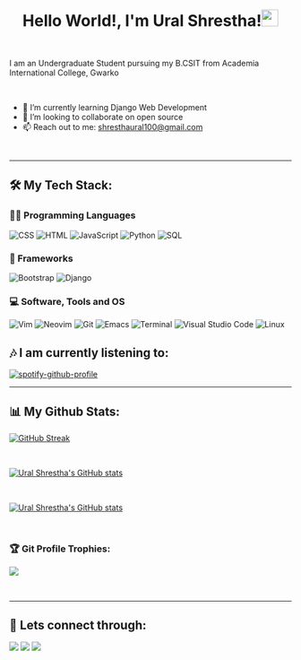 <h1 align="center">Hello World!, I'm Ural Shrestha!<img src="https://raw.githubusercontent.com/MartinHeinz/MartinHeinz/master/wave.gif" width="30px" height="30px" /></h1>
<br>

I am an Undergraduate Student
pursuing my B.CSIT from Academia International College, Gwarko

<br>


<!-- - ✍ You can find my resume here [Resume] -->
- 🌱 I’m currently learning Django Web Development
- 👯 I’m looking to collaborate on open source
- 📫 Reach out to me: shresthaural100@gmail.com

<br>
<hr>

## 🛠️  My Tech Stack:

### 👨‍💻 Programming Languages

<p>
<img alt="CSS" src="https://img.shields.io/badge/CSS%20-%231572B6.svg?logo=css3&logoColor=white">
<img alt="HTML" src="https://img.shields.io/badge/HTML%20-%23E34F26.svg?logo=html5&logoColor=white">
<img alt="JavaScript" src="https://img.shields.io/badge/JavaScript%20-%23F7DF1E.svg?logo=javascript&logoColor=black">
<img alt="Python" src="https://img.shields.io/badge/Python%20-%2314354C.svg?logo=python&logoColor=white">
<img alt="SQL" src="https://img.shields.io/badge/SQL%20-%23025E8C.svg?logo=amazon-dynamodb&logoColor=white">
</p>

### 🧰 Frameworks
<p>
<img alt="Bootstrap" src="https://img.shields.io/badge/Bootstrap-563D7C?style=for-the-badge&logo=bootstrap&logoColor=white">
<img alt="Django" src="https://img.shields.io/badge/Django-092E20?style=for-the-badge&logo=django&logoColor=white">
</p>

### 💻 Software, Tools and OS
<p>
<img alt="Vim" src="https://img.shields.io/badge/Vim-019533.svg?logo=Vim&logoColor=white">
<img alt="Neovim" src="https://img.shields.io/badge/Neovim-58a633.svg?logo=Neovim&logoColor=white">
<img alt="Git" src="https://img.shields.io/badge/Git%20-%23F05033.svg?logo=git&logoColor=white">
<img alt="Emacs" src="https://img.shields.io/badge/GNU%20Emacs%20-%8843b6.svg?logo=GNU%20Emacs&logoColor=white">
<img alt="Terminal" src="https://img.shields.io/badge/GNOME%20Terminal-%23F37626.svg?logo=GNOME%Terminal&logoColor=white">
<img alt="Visual Studio Code" src="https://img.shields.io/badge/Visual%20Studio%20Code-0078d7.svg?logo=visual-studio-code&logoColor=white">
<!-- <img alt="Windows" src="https://img.shields.io/badge/Windows%20-%0078D6.svg?logo=Windows&logoColor=white"> -->
<img alt="Linux" src="https://img.shields.io/badge/Linux-383838?logo=Linux&logoColor=white">
</p>

## 🎶 I am currently listening to:

[![spotify-github-profile](https://spotify-github-profile.vercel.app/api/view?uid=kohux1jvi7ze8o2lc2mqe49uz&cover_image=true&theme=natemoo-re&bar_color=53b14f&bar_color_cover=false)](https://github.com/kittinan/spotify-github-profile)
<br>

<hr>

## 📊 My Github Stats:
[![GitHub Streak](https://github-readme-streak-stats.herokuapp.com?user=uralsth&theme=gruvbox&hide_border=true&date_format=M%20j%5B%2C%20Y%5D)](https://git.io/streak-stats)

<br>

[![Ural Shrestha's GitHub stats](https://github-readme-stats.vercel.app/api?username=uralsth&show_icons=true&theme=gruvbox)](https://github.com/anuraghazra/github-readme-stats)

<br>

[![Ural Shrestha's GitHub stats](https://github-readme-stats.vercel.app/api/top-langs?username=uralsth&show_icons=true&locale=en&layout=compact&theme=gruvbox)](https://github.com/anuraghazra/github-readme-stats)


<br/>

### 🏆 Git Profile Trophies:
<p align="left"><img src = "https://github-profile-trophy.vercel.app/?username=uralsth&theme=juicyfresh&no-bg=true"/></p>
<br>

<hr>

## 🤝 Lets connect through:
<a href="https://www.facebook.com/ural.shrestha.07/"><img src="https://img.icons8.com/fluency/48/000000/meta.png"/></a>
<a href="https://twitter.com/gooner_ural"><img src="https://img.icons8.com/color/48/000000/twitter--v1.png"/></a>
<a href="https://www.linkedin.com/in/ural-shrestha-20196723a/"><img src="https://img.icons8.com/color/48/000000/linkedin.png"/></a>
